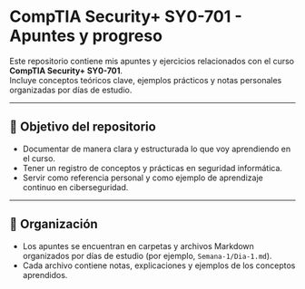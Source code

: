 # CompTIA Security+ SY0-701 - Apuntes y progreso

Este repositorio contiene mis apuntes y ejercicios relacionados con el curso **CompTIA Security+ SY0-701**.  
Incluye conceptos teóricos clave, ejemplos prácticos y notas personales organizadas por días de estudio.

---

## 🎯 Objetivo del repositorio

- Documentar de manera clara y estructurada lo que voy aprendiendo en el curso.  
- Tener un registro de conceptos y prácticas en seguridad informática.  
- Servir como referencia personal y como ejemplo de aprendizaje continuo en ciberseguridad.

---

## 📌 Organización

- Los apuntes se encuentran en carpetas y archivos Markdown organizados por días de estudio (por ejemplo, `Semana-1/Dia-1.md`).  
- Cada archivo contiene notas, explicaciones y ejemplos de los conceptos aprendidos.
